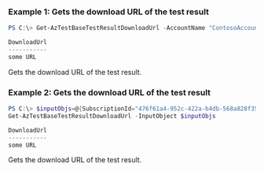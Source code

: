 ### Example 1: Gets the download URL of the test result
```powershell
PS C:\> Get-AzTestBaseTestResultDownloadUrl -AccountName "ContosoAccount" -PackageName "ContosoPackage" -ResourceGroupName "ContosoRG" -TestResultName "Windows-10-1909-99b1f80d-03a9-4148-997f-806ba5bac8e0"

DownloadUrl
-----------
some URL

```

Gets the download URL of the test result.

### Example 2: Gets the download URL of the test result
```powershell
PS C:\> $inputObjs=@{SubscriptionId="476f61a4-952c-422a-b4db-568a828f35df";ResourceGroupName="ContosoRG";TestBaseAccountName="ContosoAccount";PackageName="ContosoPackage";TestResultName="Windows-10-1909-99b1f80d-03a9-4148-997f-806ba5bac8e0"}
Get-AzTestBaseTestResultDownloadUrl -InputObject $inputObjs 

DownloadUrl
-----------
some URL

```

Gets the download URL of the test result.

